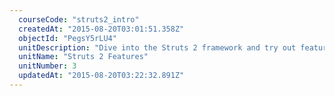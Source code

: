 ```yaml
---
  courseCode: "struts2_intro"
  createdAt: "2015-08-20T03:01:51.358Z"
  objectId: "PegsY5rLU4"
  unitDescription: "Dive into the Struts 2 framework and try out features like namespaces and tags. Learn how to write a complete end-to-end MVC implementation from business services to actions and JSPs."
  unitName: "Struts 2 Features"
  unitNumber: 3
  updatedAt: "2015-08-20T03:22:32.891Z"
---
```

